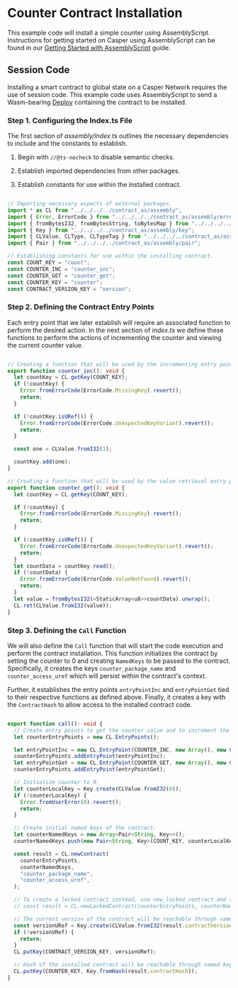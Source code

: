 # Counter Contract Installation

This example code will install a simple counter using AssemblyScript. Instructions for getting started on Casper using AssemblyScript can be found in our [Getting Started with AssemblyScript](https://docs.casperlabs.io/dapp-dev-guide/writing-contracts/assembly-script/) guide.

## Session Code

Installing a smart contract to global state on a Casper Network requires the use of session code. This example code uses AssemblyScript to send a Wasm-bearing [Deploy](https://docs.casperlabs.io/glossary/D/#deploy) containing the contract to be installed.


### Step 1. Configuring the Index.ts File

The first section of *assembly/index.ts* outlines the necessary dependencies to include and the constants to establish.

1. Begin with `//@ts-nocheck` to disable semantic checks.

2. Establish imported dependencies from other packages.

3. Establish constants for use within the installed contract.

```typescript

// Importing necessary aspects of external packages.
import * as CL from "../../../../contract_as/assembly";
import { Error, ErrorCode } from "../../../../contract_as/assembly/error";
import { fromBytesI32, fromBytesString, toBytesMap } from "../../../../contract_as/assembly/bytesrepr";
import { Key } from "../../../../contract_as/assembly/key";
import { CLValue, CLType, CLTypeTag } from "../../../../contract_as/assembly/clvalue";
import { Pair } from "../../../../contract_as/assembly/pair";

// Establishing constants for use within the installing contract.
const COUNT_KEY = "count";
const COUNTER_INC = "counter_inc";
const COUNTER_GET = "counter_get";
const COUNTER_KEY = "counter";
const CONTRACT_VERSION_KEY = "version";

```

### Step 2. Defining the Contract Entry Points

Each entry point that we later establish will require an associated function to perform the desired action. In the next section of *index.ts* we define these functions to perform the actions of incrementing the counter and viewing the current counter value.

```typescript

// Creating a function that will be used by the incrementing entry point.
export function counter_inc(): void {
  let countKey = CL.getKey(COUNT_KEY);
  if (!countKey) {
    Error.fromErrorCode(ErrorCode.MissingKey).revert();
    return;
  }

  if (!countKey.isURef()) {
    Error.fromErrorCode(ErrorCode.UnexpectedKeyVariant).revert();
    return;
  }

  const one = CLValue.fromI32(1);

  countKey.add(one);
}

// Creating a function that will be used by the value retrieval entry point.
export function counter_get(): void {
  let countKey = CL.getKey(COUNT_KEY);

  if (!countKey) {
    Error.fromErrorCode(ErrorCode.MissingKey).revert();
    return;
  }

  if (!countKey.isURef()) {
    Error.fromErrorCode(ErrorCode.UnexpectedKeyVariant).revert();
    return;
  }
  let countData = countKey.read();
  if (!countData) {
    Error.fromErrorCode(ErrorCode.ValueNotFound).revert();
    return;
  }
  let value = fromBytesI32(<StaticArray<u8>>countData).unwrap();
  CL.ret(CLValue.fromI32(value));
}

```

### Step 3. Defining the `Call` Function

We will also define the `Call` function that will start the code execution and perform the contract installation. This function initializes the contract by setting the counter to 0 and creating `NamedKeys` to be passed to the contract. Specifically, it creates the keys `counter_package_name` and `counter_access_uref` which will persist within the contract's context.

Further, it establishes the entry points `entryPointInc` and `entryPointGet` tied to their respective functions as defined above. Finally, it creates a key with the `ContractHash` to allow access to the installed contract code.

```typescript

export function call(): void {
  // Create entry points to get the counter value and to increment the counter by 1.
  let counterEntryPoints = new CL.EntryPoints();

  let entryPointInc = new CL.EntryPoint(COUNTER_INC, new Array(), new CLType(CLTypeTag.Unit), new CL.PublicAccess(), CL.EntryPointType.Contract);
  counterEntryPoints.addEntryPoint(entryPointInc);
  let entryPointGet = new CL.EntryPoint(COUNTER_GET, new Array(), new CLType(CLTypeTag.I32), new CL.PublicAccess(), CL.EntryPointType.Contract);
  counterEntryPoints.addEntryPoint(entryPointGet);

  // Initialize counter to 0.
  let counterLocalKey = Key.create(CLValue.fromI32(0));
  if (!counterLocalKey) {
    Error.fromUserError(0).revert();
    return;
  }

  // Create initial named keys of the contract.
  let counterNamedKeys = new Array<Pair<String, Key>>();
  counterNamedKeys.push(new Pair<String, Key>(COUNT_KEY, counterLocalKey));

  const result = CL.newContract(
    counterEntryPoints,
    counterNamedKeys,
    "counter_package_name",
    "counter_access_uref",
  );

  // To create a locked contract instead, use new_locked_contract and throw away the contract version returned
  // const result = CL.newLockedContract(counterEntryPoints, counterNamedKeys, "counter_package_name", "counter_access_uref");

  // The current version of the contract will be reachable through named keys
  const versionURef = Key.create(CLValue.fromI32(result.contractVersion));
  if (!versionURef) {
    return;
  }
  CL.putKey(CONTRACT_VERSION_KEY, versionURef);

  // Hash of the installed contract will be reachable through named keys
  CL.putKey(COUNTER_KEY, Key.fromHash(result.contractHash));
}

```
